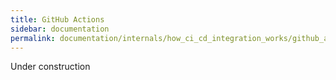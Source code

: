 ```yaml
---
title: GitHub Actions
sidebar: documentation
permalink: documentation/internals/how_ci_cd_integration_works/github_actions.html
---
```


Under construction
